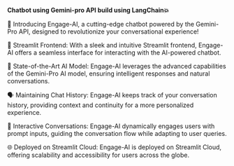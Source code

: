 
**Chatbot using Gemini-pro API build using LangChain💥**

🚀 Introducing Engage-AI, a cutting-edge chatbot powered by the Gemini-Pro API, designed to revolutionize your conversational experience!

🎨 Streamlit Frontend: With a sleek and intuitive Streamlit frontend, Engage-AI offers a seamless interface for interacting with the AI-powered chatbot.

🔮 State-of-the-Art AI Model: Engage-AI leverages the advanced capabilities of the Gemini-Pro AI model, ensuring intelligent responses and natural conversations.

🗣️ Maintaining Chat History: Engage-AI keeps track of your conversation history, providing context and continuity for a more personalized experience.

💬 Interactive Conversations: Engage-AI dynamically engages users with prompt inputs, guiding the conversation flow while adapting to user queries.

🌐 Deployed on Streamlit Cloud: Engage-AI is deployed on Streamlit Cloud, offering scalability and accessibility for users across the globe.
